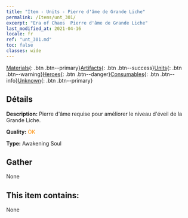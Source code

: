 ```yaml
---
title: "Item - Units - Pierre d'âme de Grande Liche"
permalink: /Items/unt_301/
excerpt: "Era of Chaos  Pierre d'âme de Grande Liche"
last_modified_at: 2021-04-16
locale: fr
ref: "unt_301.md"
toc: false
classes: wide
---
```

 [Materials](/fr/Items/){: .btn .btn--primary}[Artifacts](/fr/Items/Artifacts/){: .btn .btn--success}[Units](/fr/Items/Units/){: .btn .btn--warning}[Heroes](/fr/Items/Heroes/){: .btn .btn--danger}[Consumables](/fr/Items/Consumables/){: .btn .btn--info}[Unknown](/fr/Items/Unknown/){: .btn .btn--primary}

## Détails
 **Description:** Pierre d'âme requise pour améliorer le niveau d'éveil de la Grande Liche.

 **Quality:** <span style="color: #FF8C00">OK</span>

 **Type:** Awakening Soul

## Gather

  None

## This item contains:

  None

